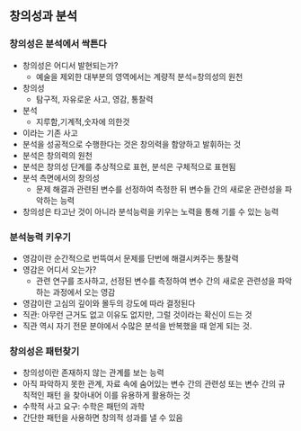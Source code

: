 ## 창의성과 분석
### 창의성은 분석에서 싹튼다
- 창의성은 어디서 발현되는가?
  - 예술을 제외한 대부분의 영역에서는 계량적 분석=창의성의 원천
- 창의성
  - 탐구적, 자유로운 사고, 영감, 통찰력
- 분석
  - 지루함,기계적,숫자에 의한것
- 이라는 기존 사고
- 분석을 성공적으로 수행한다는 것은 창의력을 함양하고 발휘하는 것
- 분석은 창의력의 원천
- 분석은 창의성 단계를 추상적으로 표현, 분석은 구체적으로 표현됨
- 분석 측면에서의 창의성
  - 문제 해결과 관련된 변수를 선정하여 측정한 뒤 변수들 간의 새로운 관련성을 파악하는 능력
- 창의성은 타고난 것이 아니라 분석능력을 키우는 노력을 통해 기를 수 있는 능력
### 분석능력 키우기
- 영감이란 순간적으로 번뜩여서 문제를 단번에 해결시켜주는 통찰력
- 영감은 어디서 오는가?
  - 관련 연구를 조사하고, 선정된 변수를 측정하여 변수 간의 새로운 관련성을 파악하는 과정에서 오는 영감
- 영감이란 고심의 깊이와 몰두의 강도에 따라 결정된다
- 직관: 아무런 근거도 없고 이유도 없지만, 그럴 것이라는 확신이 드는 것
- 직관 역시 자기 전문 분야에서 수많은 분석을 반복했을 때 얻게 되는 것.
### 창의성은 패턴찾기
- 창의성이란 존재하지 않는 관계를 보는 능력
- 아직 파악하지 못한 관계, 자료 속에 숨어있는 변수 간의 관련성 또는 변수 간의 규칙적인 패턴
을 찾아내어 이를 유용하게 활용하는 것
- 수학적 사고 요구: 수학은 패턴의 과학
- 간단한 패턴을 사용하면 창의적 성과를 낼 수 있음
